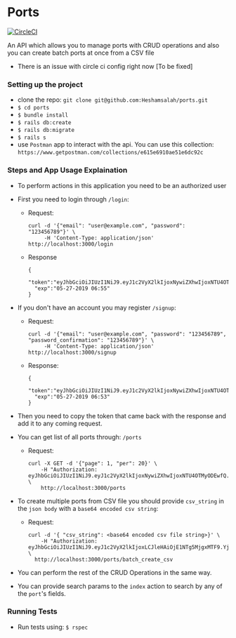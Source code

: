 # Ports
[![CircleCI](https://circleci.com/gh/Heshamsalah/ports/tree/master.svg?style=svg)](https://circleci.com/gh/Heshamsalah/ports/tree/master)

An API which allows you to manage ports with CRUD operations and also you can
create batch ports at once from a CSV file

* There is an issue with circle ci config right now [To be fixed]

### Setting up the project
- clone the repo: `git clone git@github.com:Heshamsalah/ports.git`
- `$ cd ports`
- `$ bundle install`
- `$ rails db:create`
- `$ rails db:migrate`
- `$ rails s`
- use `Postman` app to interact with the api. You can use this collection: `https://www.getpostman.com/collections/e615e6910ae51e6dc92c`

### Steps and App Usage Explaination
- To perform actions in this application you need to be an authorized user
- First you need to login through `/login`:
  - Request:
    ```
    curl -d '{"email": "user@example.com", "password": "123456789"}' \
         -H 'Content-Type: application/json' http://localhost:3000/login
    ```
  - Response
    ```
    {
      "token":"eyJhbGciOiJIUzI1NiJ9.eyJ1c2VyX2lkIjoxNywiZXhwIjoxNTU4OTMyOTExfQ.OWVJmUYFgU0uen_Apjhpp5eA6qXC0qo7dXWWZS3lHLE",
      "exp":"05-27-2019 06:55"
    }
    ```
- If you don't have an account you may register `/signup`:
  - Request:
    ```
    curl -d '{"email": "user@example.com", "password": "123456789", "password_confirmation": "123456789"}' \
         -H 'Content-Type: application/json' http://localhost:3000/signup
    ```
  - Response:
    ```
    {
      "token":"eyJhbGciOiJIUzI1NiJ9.eyJ1c2VyX2lkIjoxNywiZXhwIjoxNTU4OTMyODEwfQ.IrlCt_ytyXM9ZBPbKK_1AOt2Uer2s3dTM2g5BODw3sA",
      "exp":"05-27-2019 06:53"
    }
    ```
- Then you need to copy the token that came back with the response and add it to any coming request.

- You can get list of all ports through: `/ports`
  - Request:
    ```
    curl -X GET -d '{"page": 1, "per": 20}' \
        -H "Authorization: eyJhbGciOiJIUzI1NiJ9.eyJ1c2VyX2lkIjoxNywiZXhwIjoxNTU4OTMyODEwfQ.IrlCt_ytyXM9ZBPbKK_1AOt2Uer2s3dTM2g5BODw3sA" \
        http://localhost:3000/ports
    ```

- To create multiple ports from CSV file you should provide `csv_string` in the `json body` with a `base64 encoded csv string`:
  - Request:
    ```
    curl -d '{ "csv_string": <base64 encoded csv file string>}' \ 
        -H "Authorization: eyJhbGciOiJIUzI1NiJ9.eyJ1c2VyX2lkIjoxLCJleHAiOjE1NTg5MjgxMTF9.YjhAAVEnnwWg2Wgldhgq0xabH1H5zOQZfNa_HkT3CxI" \ 
      http://localhost:3000/ports/batch_create_csv
    ```

- You can perform the rest of the CRUD Operations in the same way.
- You can provide search params to the `index` action to search by any of the `port`'s fields.

### Running Tests
- Run tests using: `$ rspec`